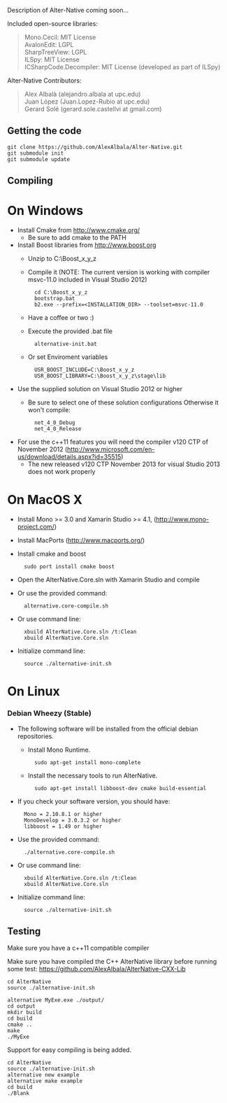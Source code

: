 Description of Alter-Native coming soon...

Included open-source libraries:

>Mono.Cecil: MIT License  
AvalonEdit: LGPL  
SharpTreeView: LGPL  
ILSpy: MIT License  
ICSharpCode.Decompiler: MIT License (developed as part of ILSpy)  

Alter-Native Contributors:  

>Alex Albalà (alejandro.albala at upc.edu)  
Juan López  (Juan.Lopez-Rubio at upc.edu)  
Gerard Solé (gerard.sole.castellvi at gmail.com)  

Getting the code
----------------

	git clone https://github.com/AlexAlbala/Alter-Native.git
	git submodule init
	git submodule update

Compiling
---------

On Windows
==========

* Install Cmake from http://www.cmake.org/
	+ Be sure to add cmake to the PATH
* Install Boost libraries from http://www.boost.org
	+ Unzip to C:\Boost_x_y_z
	+ Compile it (NOTE: The current version is working with compiler msvc-11.0 included in Visual Studio 2012)

			cd C:\Boost_x_y_z
			bootstrap.bat
			b2.exe --prefix=<INSTALLATION_DIR> --toolset=msvc-11.0
	+ Have a coffee or two :)
	+ Execute the provided .bat file
			
			alternative-init.bat

	+ Or set Enviroment variables
			
			USR_BOOST_INCLUDE=C:\Boost_x_y_z
			USR_BOOST_LIBRARY=C:\Boost_x_y_z\stage\lib
		
* Use the supplied solution on Visual Studio 2012 or higher
	+ Be sure to select one of these solution configurations Otherwise it won't compile:
	
	 		net_4_0_Debug
			net_4_0_Release

* For use the c++11 features you will need the compiler v120 CTP of November 2012 (http://www.microsoft.com/en-us/download/details.aspx?id=35515)
	+ The new released v120 CTP November 2013 for visual Studio 2013 does not work properly
	
			

On MacOS X
==========

* Install Mono >= 3.0 and Xamarin Studio >= 4.1, (http://www.mono-project.com/)
* Install MacPorts (http://www.macports.org/)
* Install cmake and boost 

		sudo port install cmake boost
	
* Open the AlterNative.Core.sln with Xamarin Studio and compile
* Or use the provided command:
 
		alternative.core-compile.sh

* Or use command line:

		xbuild AlterNative.Core.sln /t:Clean
		xbuild AlterNative.Core.sln
		
* Initialize command line:
 		
		source ./alternative-init.sh
		

On Linux
========
### Debian Wheezy (Stable)
* The following software will be installed from the official debian repositories.

	+ Install Mono Runtime.

			sudo apt-get install mono-complete

	+ Install the necessary tools to run AlterNative. 
	
			sudo apt-get install libboost-dev cmake build-essential

* If you check your software version, you should have:
	
		Mono = 2.10.8.1 or higher
		MonoDevelop = 3.0.3.2 or higher
		libboost = 1.49 or higher

* Use the provided command:
 
		./alternative.core-compile.sh

* Or use command line:

		xbuild AlterNative.Core.sln /t:Clean
		xbuild AlterNative.Core.sln
		
* Initialize command line:
 		
		source ./alternative-init.sh
	


Testing
-------

Make sure you have a c++11 compatible compiler

Make sure you have compiled the C++ AlterNative library before running some test: https://github.com/AlexAlbala/AlterNative-CXX-Lib

	cd AlterNative
	source ./alternative-init.sh

	alternative MyExe.exe ./output/
	cd output
	mkdir build
	cd build
	cmake ..
	make
	./MyExe

Support for easy compiling is being added.

	cd AlterNative
	source ./alternative-init.sh
	alternative new example
	alternative make example
	cd build
	./Blank
